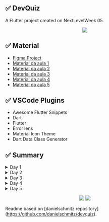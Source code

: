 
## ✅ DevQuiz

A Flutter project created on NextLevelWeek 05.

<p align="center">
    <img src="https://user-images.githubusercontent.com/1509692/115949955-c61d3600-a4ae-11eb-8025-552e13afbcca.png"/>
  </a>
</p>


## ✅ Material

- [Figma Project](https://www.figma.com/file/oee9kcqSdTnFoA6Q89qxGg/DevQuiz-(Copy)?node-id=0%3A1)
- [Material da aula 1](https://www.notion.so/Material-para-a-aula-01-92b506e9339f4f8b9b50612c7a414289)
- [Material da aula 2](https://www.notion.so/Roteiro-da-aula-331347b956d14167a92aeef7f85d3a23)
- [Material da aula 3](https://www.notion.so/Roteiro-da-aula-4ff471e6c6274d82aaaf293734b5761f)
- [Material da aula 4](https://www.notion.so/Roteiro-da-aula-5fbd5a7a2617430097c470ccc499ecce)
- [Material da aula 5](https://www.notion.so/Roteiro-da-aula-a43961e5cdfd47128c97dfc57d217c9f)

## ✅ VSCode Plugins

- Awesome Flutter Snippets
- Dart
- Flutter
- Error lens
- Material Icon Theme
- Dart Data Class Generator

## ✅ Summary


<details>
<summary>Day 1</summary>

Introdução ao Flutter
    
- [ ]  Como funciona a renderização?
- [ ]  Quais plataformas posso utilizar o Flutter?
- [ ]  Posso acessar recursos das plataformas nativas?
- [ ]  Como funciona a renderização?
- [ ]  Quais plataformas posso utilizar o Flutter?
- [ ]  Posso acessar recursos das plataformas nativas?

Conceitos básicos de layout

- [ ]  Função main.dart
- [ ]  Função runApp()
- [ ]  StatelessWidget
- [ ]  Widgets MaterialApp e Cupertino App
- [ ]  Scaffold( esqueleto do app)
- [ ]  Container( o faz tudo)

Configurando o projeto 

- [ ]  Baixar o zip, nele contém (assets, pasta core, pubspec.yaml)
- [ ]  Adicionar a pasta assets na raiz do projeto
- [ ]  Adicionar a pasta core dentro de lib
- [ ]  Adicionar o pubspec.yaml

Criando a primeira tela, Splash 

- [ ]  Tela Splash
    - [ ]  pasta splash
    - [ ]  splash_page.dart
        - [ ]  Adicionar o Scaffold
            - [ ]  Background degradê
            - [ ]  Adicionar logo no centro da tela

Criando os widgets da home 

- [ ]  pasta home
    - [ ]  home_page.dart
        - [ ]  Adicionar Scaffold
        - [ ]  Adicionar AppBar
            - [ ]  ScoreCard Centralizado
                - chart
                - title
                - subtitle
                - background
              - shadow
</details>

<details>
<summary>Day 2</summary>
- [ ]  LevelButton
    - title
    - background
    - textStyle
    - borderRadius
    - onTap
- [ ]  QuizCard
    - icon
    - title
    - score
    - progress bar
    - onTap
- [ ]  Utilizar ListView
- [ ]  Criar ChallengePage
    - [ ]  Criar QuestionIndicatorWidget
        - currentQuestion
        - sizeQuestions
    - [ ]  Criar QuizWidget
        - titleQuestion
        - [ ]  AwnserWidget
            - Link do arquivo

            [https://pastebin.com/sW1FXrmR](https://pastebin.com/sW1FXrmR)

            - title
            - isRight
            - isSelected

            Código dos getters

            ```jsx
            Color get _selectedColorRight =>
                  isRight ? AppColors.darkGreen : AppColors.darkRed;

              Color get _selectedBorderRight =>
                  isRight ? AppColors.lightGreen : AppColors.lightRed;

              Color get _selectedColorCardRight =>
                  isRight ? AppColors.lightGreen : AppColors.lightRed;

              Color get _selectedBorderCardRight =>
                  isRight ? AppColors.green : AppColors.red;

              TextStyle get _selectedTextStyleRight =>
                  isRight ? AppTextStyles.bodyDarkGreen : AppTextStyles.bodyDarkRed;

              IconData get _selectedIconRight => isRight ? Icons.check : Icons.close;
            ```

</details>

<details>
<summary>Day 3</summary>
- [ ]  Estruturando os dados do aplicativo
    - [ ]  Quiz
        - List<Question>
        - title
        - questionAnswered (Questões Respondidas)
        - icon ou imagem
        - level (Fácil,Médio,Difícil,Perito)
    - [ ]  Question
        - [ ]  title
        - [ ]  List<Awnser>
    - [ ]  Awnser
        - [ ]  title
        - [ ]  isRight
    - [ ]  User
        - [ ]  score
        - [ ]  name
        - [ ]  photoUrl
- [ ]  Criando o HomeController
    - [ ]  state
    - [ ]  getUser
    - [ ]  getQuizzes
- [ ]  Criar Database Local
    - [ ]  user.json
    - [ ]  quizzes.json
- [ ]  Criando o HomeRepository
    - [ ]  getUser
    - [ ]  getQuizzes
</details>
    
<details>
<summary>Day 4</summary>
- [ ]  Criar componentes da ChallengePage
    - [ ]  Criar NextButtonWidget
        - label
        - onTap
        - Style
            - textStyle,
            - backgroundColor,
            - borderColor,
    - [ ]  Navegação
    - [ ]  Botão voltar
    - [ ]  ChallengeController ( Responsável por controlar as questões)
    - [ ]  QuizController ( Responsável por gerenciar a resposta certa ou errada)
- [ ]  FeedbackPage
    - imagem
    - title
    - subtitle
    - labelButton
    - onTap
</details>

<details>
<summary>Day 5</summary>
- [ ]  Criar componentes da ChallengePage
    - [ ]  Criar NextButtonWidget
        - label
        - onTap
        - Style
            - textStyle,
            - backgroundColor,
            - borderColor,
    - [ ]  Navegação
    - [ ]  Botão voltar
    - [ ]  ChallengeController ( Responsável por controlar as questões)
    - [ ]  QuizController ( Responsável por gerenciar a resposta certa ou errada)
- [ ]  FeedbackPage
    - imagem
    - title
    - subtitle
    - labelButton
    - onTap
</details>

 <p align="center">
 <img src="https://user-images.githubusercontent.com/82850970/115948259-8866e000-a4a3-11eb-920d-31020e49f822.png"/>
 <img src="https://user-images.githubusercontent.com/82850970/115948263-8a30a380-a4a3-11eb-8626-21d20379db8e.png"/>
 </p>

Readme based on [danielschmitz repository] (https://github.com/danielschmitz/devquiz). 
